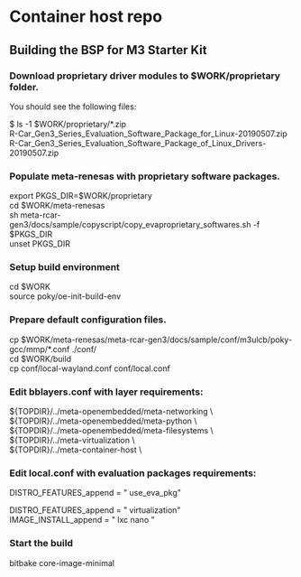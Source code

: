 # Container host repo

## Building the BSP for M3 Starter Kit

### Download proprietary driver modules to $WORK/proprietary folder.

You should see the following files:

$ ls -1 $WORK/proprietary/*.zip  
R-Car_Gen3_Series_Evaluation_Software_Package_for_Linux-20190507.zip  
R-Car_Gen3_Series_Evaluation_Software_Package_of_Linux_Drivers-20190507.zip  


### Populate meta-renesas with proprietary software packages.

export PKGS_DIR=$WORK/proprietary  
cd $WORK/meta-renesas  
sh meta-rcar-gen3/docs/sample/copyscript/copy_evaproprietary_softwares.sh -f $PKGS_DIR  
unset PKGS_DIR  


### Setup build environment

cd $WORK  
source poky/oe-init-build-env  

### Prepare default configuration files.  

cp $WORK/meta-renesas/meta-rcar-gen3/docs/sample/conf/m3ulcb/poky-gcc/mmp/*.conf ./conf/  
cd $WORK/build  
cp conf/local-wayland.conf conf/local.conf  

### Edit bblayers.conf with layer requirements:

  ${TOPDIR}/../meta-openembedded/meta-networking \  
  ${TOPDIR}/../meta-openembedded/meta-python \  
  ${TOPDIR}/../meta-openembedded/meta-filesystems \  
  ${TOPDIR}/../meta-virtualization \  
  ${TOPDIR}/../meta-container-host \  


### Edit local.conf with evaluation packages requirements:

DISTRO_FEATURES_append = " use_eva_pkg"  

DISTRO_FEATURES_append = " virtualization"  
IMAGE_INSTALL_append = " lxc nano "  

### Start the build

bitbake core-image-minimal  


